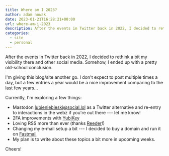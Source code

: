 ```yaml
---
title: Where am I 2023?
author: adam nowak
date: 2023-01-21T16:28:21+00:00
url: where-am-i-2023
description: After the events in Twitter back in 2022, I decided to rethink a bit my visibility there and other social media. Somehow, I ended up with a pretty old-school conclusion.
categories:
  - site
  - personal
---
```


After the events in Twitter back in 2022, I decided to rethink a bit my visibility there and other social media. Somehow, I ended up with a pretty old-school conclusion.

I'm giving this blog/site another go. I don't expect to post multiple times a day, but a few entries a year would be a nice improvement comparing to the last few years...

Currently, I'm exploring a few things:

- Mastodon [lubieniebieski@social.lol][1] as a Twitter alternative and re-entry to interactions in the webz if you're out there --- let me know!
- 2FA improvements with [YubiKey][3]
- Loving RSS more than ever (thanks [Reeder][4]!)
- Changing my e-mail setup a bit --- I decided to buy a domain and run it on [Fastmail][2]
- My plan is to write about these topics a bit more in upcoming weeks.

Cheers!

[1]: https://social.lol/@lubieniebieski
[2]: https://ref.fm/u29262816 "Referral link for Fastmail - get 10% off your first year!"
[3]: https://www.yubico.com/
[4]: https://reederapp.com/ "Reeder 4 for Mac and iOS"
